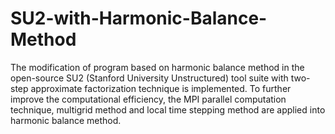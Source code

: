 # SU2-with-Harmonic-Balance-Method
The modification of program based on harmonic balance method in the open-source SU2 (Stanford University Unstructured) tool suite with two-step approximate factorization technique is implemented. To further improve the computational efficiency, the MPI parallel computation technique, multigrid method and local time stepping method are applied into harmonic balance method.
